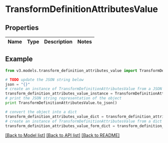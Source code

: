# TransformDefinitionAttributesValue


## Properties
Name | Type | Description | Notes
------------ | ------------- | ------------- | -------------

## Example

```python
from v3.models.transform_definition_attributes_value import TransformDefinitionAttributesValue

# TODO update the JSON string below
json = "{}"
# create an instance of TransformDefinitionAttributesValue from a JSON string
transform_definition_attributes_value_instance = TransformDefinitionAttributesValue.from_json(json)
# print the JSON string representation of the object
print TransformDefinitionAttributesValue.to_json()

# convert the object into a dict
transform_definition_attributes_value_dict = transform_definition_attributes_value_instance.to_dict()
# create an instance of TransformDefinitionAttributesValue from a dict
transform_definition_attributes_value_form_dict = transform_definition_attributes_value.from_dict(transform_definition_attributes_value_dict)
```
[[Back to Model list]](../README.md#documentation-for-models) [[Back to API list]](../README.md#documentation-for-api-endpoints) [[Back to README]](../README.md)


